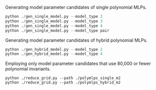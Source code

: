 Generating model parameter candidates of single polynomial MLPs.
```python
python ./gen_single_model.py --model_type 2
python ./gen_single_model.py --model_type 3
python ./gen_single_model.py --model_type 4
python ./gen_single_model.py --model_type pair
```

Generating model parameter candidates of hybrid polynomial MLPs.
```python
python ./gen_hybrid_model.py --model_type 2
python ./gen_hybrid_model.py --model_type 4
```

Employing only model parameter candidates that use 80,000 or fewer polynomial invariants.
```ptyhon
python ./reduce_grid.py --path ./polymlps_single_m2
python ./reduce_grid.py --path ./polymlps_hybrid_m2
```
